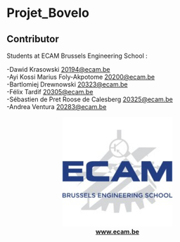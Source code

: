 # Projet_Bovelo

## Contributor

Students at ECAM Brussels Engineering School :  

-Dawid Krasowski <20194@ecam.be>  
-Ayi Kossi Marius Foly-Akpotome <20200@ecam.be>  
-Bartlomiej Drewnowski <20323@ecam.be>  
-Félix Tardif <20305@ecam.be>  
-Sébastien de Pret Roose de Calesberg <20325@ecam.be>  
-Andrea Ventura <20283@ecam.be>  

<p align="center">  
  <a href="http://www.ecam.be">
    <img src="Images/EcamLogo.jpg" alt="ECAM Brussels Engineering School" width="250">
  </a><br/> 
  <b><a href="http://www.ecam.be">www.ecam.be</a></b>
</p>

